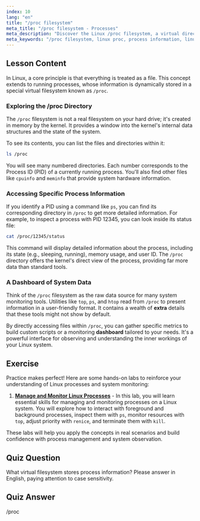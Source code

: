 ```yaml
---
index: 10
lang: "en"
title: "/proc filesystem"
meta_title: "/proc filesystem - Processes"
meta_description: "Discover the Linux /proc filesystem, a virtual directory that provides a dashboard-like view into the kernel and running processes. Learn how to access extra process details beyond standard commands."
meta_keywords: "/proc filesystem, linux proc, process information, linux proc extras, system dashboard, Linux processes, kernel information"
---
```


## Lesson Content

In Linux, a core principle is that everything is treated as a file. This concept extends to running processes, whose information is dynamically stored in a special virtual filesystem known as `/proc`.

### Exploring the /proc Directory

The `/proc` filesystem is not a real filesystem on your hard drive; it's created in memory by the kernel. It provides a window into the kernel's internal data structures and the state of the system.

To see its contents, you can list the files and directories within it:

```bash
ls /proc
```

You will see many numbered directories. Each number corresponds to the Process ID (PID) of a currently running process. You'll also find other files like `cpuinfo` and `meminfo` that provide system hardware information.

### Accessing Specific Process Information

If you identify a PID using a command like `ps`, you can find its corresponding directory in `/proc` to get more detailed information. For example, to inspect a process with PID 12345, you can look inside its status file:

```bash
cat /proc/12345/status
```

This command will display detailed information about the process, including its state (e.g., sleeping, running), memory usage, and user ID. The `/proc` directory offers the kernel's direct view of the process, providing far more data than standard tools.

### A Dashboard of System Data

Think of the `/proc` filesystem as the raw data source for many system monitoring tools. Utilities like `top`, `ps`, and `htop` read from `/proc` to present information in a user-friendly format. It contains a wealth of **extra** details that these tools might not show by default.

By directly accessing files within `/proc`, you can gather specific metrics to build custom scripts or a monitoring **dashboard** tailored to your needs. It's a powerful interface for observing and understanding the inner workings of your Linux system.

## Exercise

Practice makes perfect! Here are some hands-on labs to reinforce your understanding of Linux processes and system monitoring:

1.  **[Manage and Monitor Linux Processes](https://labex.io/labs/comptia-manage-and-monitor-linux-processes-590864)** - In this lab, you will learn essential skills for managing and monitoring processes on a Linux system. You will explore how to interact with foreground and background processes, inspect them with `ps`, monitor resources with `top`, adjust priority with `renice`, and terminate them with `kill`.

These labs will help you apply the concepts in real scenarios and build confidence with process management and system observation.

## Quiz Question

What virtual filesystem stores process information? Please answer in English, paying attention to case sensitivity.

## Quiz Answer

/proc
